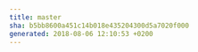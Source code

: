 ```yaml
---
title: master
sha: b5bb8600a451c14b018e435204300d5a7020f000
generated: 2018-08-06 12:10:53 +0200
---
```

